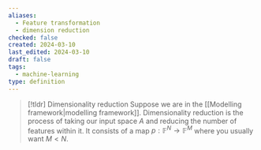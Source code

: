 ```yaml
---
aliases:
  - Feature transformation
  - dimension reduction
checked: false
created: 2024-03-10
last_edited: 2024-03-10
draft: false
tags:
  - machine-learning
type: definition
---
```

>[!tldr] Dimensionality reduction
> Suppose we are in the [[Modelling framework|modelling framework]]. Dimensionality reduction is the process of taking our input space $A$ and reducing the number of features within it. It consists of a map $p: \mathbb{F}^N \rightarrow \mathbb{F}^M$ where you usually want $M < N$.

